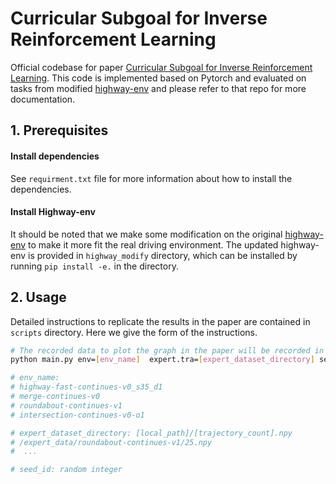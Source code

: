# Curricular Subgoal for Inverse Reinforcement Learning

Official codebase for paper [Curricular Subgoal for Inverse Reinforcement Learning](). This code is implemented based on Pytorch and evaluated on tasks from modified [highway-env](https://github.com/eleurent/highway-env) and please refer to that repo for more documentation.



## 1. Prerequisites

#### Install dependencies

See `requirment.txt` file for more information about how to install the dependencies.

#### Install Highway-env
It should be noted that we make some modification on the original [highway-env](https://github.com/eleurent/highway-env) to make it more fit the real driving environment.
The updated highway-env is provided in `highway_modify` directory, which can be installed by running `pip install -e.` in the directory.


## 2. Usage
Detailed instructions to replicate the results in the paper are contained in `scripts` directory.
Here we give the form  of the instructions. 


```bash
# The recorded data to plot the graph in the paper will be recorded in real time in /data/CSIRL/[env_name]/[trajectory_count]/[seed_id].pkl directory**
python main.py env=[env_name]  expert.tra=[expert_dataset_directory] seed=[seed_id]

# env_name:
# highway-fast-continues-v0_s35_d1
# merge-continues-v0
# roundabout-continues-v1
# intersection-continues-v0-o1

# expert_dataset_directory: [local_path]/[trajectory_count].npy
# /expert_data/roundabout-continues-v1/25.npy
#  ...

# seed_id: random integer
```
